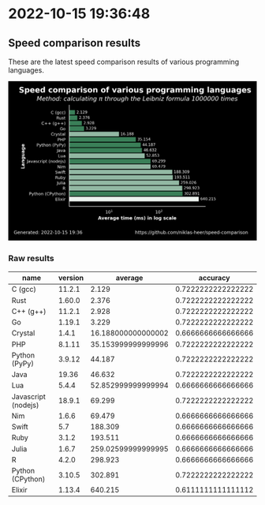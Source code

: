 # 2022-10-15 19:36:48

## Speed comparison results

These are the latest speed comparison results of various programming languages.

![plot](../assets/2022-10-15T193648/combined_results.png "Speed comparison of programming languages")

### Raw results

| name                | version | average            | accuracy           |
| ------------------- | ------- | ------------------ | ------------------ |
| C (gcc)             | 11.2.1  | 2.129              | 0.7222222222222222 |
| Rust                | 1.60.0  | 2.376              | 0.7222222222222222 |
| C++ (g++)           | 11.2.1  | 2.928              | 0.7222222222222222 |
| Go                  | 1.19.1  | 3.229              | 0.7222222222222222 |
| Crystal             | 1.4.1   | 16.188000000000002 | 0.6666666666666666 |
| PHP                 | 8.1.11  | 35.153999999999996 | 0.7222222222222222 |
| Python (PyPy)       | 3.9.12  | 44.187             | 0.7222222222222222 |
| Java                | 19.36   | 46.632             | 0.7222222222222222 |
| Lua                 | 5.4.4   | 52.852999999999994 | 0.6666666666666666 |
| Javascript (nodejs) | 18.9.1  | 69.299             | 0.7222222222222222 |
| Nim                 | 1.6.6   | 69.479             | 0.6666666666666666 |
| Swift               | 5.7     | 188.309            | 0.6666666666666666 |
| Ruby                | 3.1.2   | 193.511            | 0.6666666666666666 |
| Julia               | 1.6.7   | 259.02599999999995 | 0.6666666666666666 |
| R                   | 4.2.0   | 298.923            | 0.6666666666666666 |
| Python (CPython)    | 3.10.5  | 302.891            | 0.7222222222222222 |
| Elixir              | 1.13.4  | 640.215            | 0.6111111111111112 |
